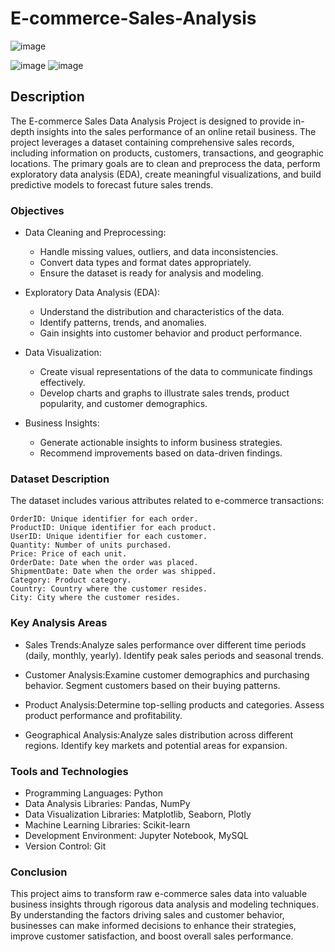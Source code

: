 # E-commerce-Sales-Analysis

![image](https://github.com/user-attachments/assets/7bc36a04-4728-464e-b604-ba177d41f61d)

![image](https://github.com/user-attachments/assets/218adc6e-2858-4e7c-b239-136b739f9434) ![image](https://github.com/user-attachments/assets/268bf419-97c6-4c1a-9cbe-327f0e8f9b9e)


## Description
The E-commerce Sales Data Analysis Project is designed to provide in-depth insights into the sales performance of an online retail business. The project leverages a dataset containing comprehensive sales records, including information on products, customers, transactions, and geographic locations. The primary goals are to clean and preprocess the data, perform exploratory data analysis (EDA), create meaningful visualizations, and build predictive models to forecast future sales trends.

### Objectives
  - Data Cleaning and Preprocessing:
      - Handle missing values, outliers, and data inconsistencies.
      - Convert data types and format dates appropriately.
      - Ensure the dataset is ready for analysis and modeling.
        
  - Exploratory Data Analysis (EDA):
    - Understand the distribution and characteristics of the data.
    - Identify patterns, trends, and anomalies.
    - Gain insights into customer behavior and product performance.
      
  - Data Visualization:
    - Create visual representations of the data to communicate findings effectively.
    - Develop charts and graphs to illustrate sales trends, product popularity, and customer demographics.
      
  - Business Insights:
    - Generate actionable insights to inform business strategies.
    - Recommend improvements based on data-driven findings.
      
### Dataset Description
The dataset includes various attributes related to e-commerce transactions:

    OrderID: Unique identifier for each order.
    ProductID: Unique identifier for each product.
    UserID: Unique identifier for each customer.
    Quantity: Number of units purchased.
    Price: Price of each unit.
    OrderDate: Date when the order was placed.
    ShipmentDate: Date when the order was shipped.
    Category: Product category.
    Country: Country where the customer resides.
    City: City where the customer resides.
    
### Key Analysis Areas
- Sales Trends:Analyze sales performance over different time periods (daily, monthly, yearly).
Identify peak sales periods and seasonal trends.

- Customer Analysis:Examine customer demographics and purchasing behavior.
Segment customers based on their buying patterns.

- Product Analysis:Determine top-selling products and categories.
Assess product performance and profitability.

- Geographical Analysis:Analyze sales distribution across different regions.
Identify key markets and potential areas for expansion.

### Tools and Technologies

- Programming Languages: Python
- Data Analysis Libraries: Pandas, NumPy
- Data Visualization Libraries: Matplotlib, Seaborn, Plotly
- Machine Learning Libraries: Scikit-learn
- Development Environment: Jupyter Notebook, MySQL
- Version Control: Git
  
### Conclusion
This project aims to transform raw e-commerce sales data into valuable business insights through rigorous data analysis and modeling techniques. By understanding the factors driving sales and customer behavior, businesses can make informed decisions to enhance their strategies, improve customer satisfaction, and boost overall sales performance.

